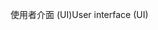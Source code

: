 <span data-ttu-id="bcc8a-101">使用者介面 (UI)</span><span class="sxs-lookup"><span data-stu-id="bcc8a-101">User interface (UI)</span></span>